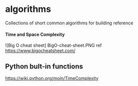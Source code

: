 # algorithms
Collections of short common algorithms for building reference


#### Time and Space Complexity
![Big O cheat sheet] BigO-cheat-sheet.PNG
ref https://www.bigocheatsheet.com/

## Python bult-in functions
https://wiki.python.org/moin/TimeComplexity
